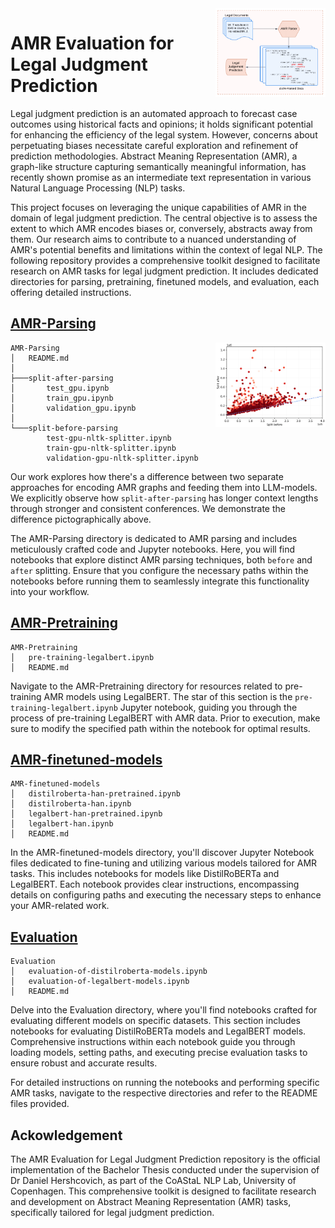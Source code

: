 <img src="/images/legal-amr.png" width="35%" height="35%" align="right" />

# AMR Evaluation for Legal Judgment Prediction

Legal judgment prediction is an automated approach to forecast case outcomes using historical facts and opinions; it holds significant potential for enhancing the efficiency of the legal system. However, concerns about perpetuating biases necessitate careful exploration and refinement of prediction methodologies. Abstract Meaning Representation (AMR), a graph-like structure capturing semantically meaningful information, has recently shown promise as an intermediate text representation in various Natural Language Processing (NLP) tasks.

This project focuses on leveraging the unique capabilities of AMR in the domain of legal judgment prediction. The central objective is to assess the extent to which AMR encodes biases or, conversely, abstracts away from them. Our research aims to contribute to a nuanced understanding of AMR's potential benefits and limitations within the context of legal NLP. The following repository provides a comprehensive toolkit designed to facilitate research on AMR tasks for legal judgment prediction. It includes dedicated directories for parsing, pretraining, finetuned models, and evaluation, each offering detailed instructions.

## [AMR-Parsing](/AMR-Parsing)

<img src="/images/quantitative.png" width="35%" height="35%" align="right" />

```
AMR-Parsing
│   README.md
│
├───split-after-parsing
│       test_gpu.ipynb
│       train_gpu.ipynb
│       validation_gpu.ipynb
│
└───split-before-parsing
        test-gpu-nltk-splitter.ipynb
        train-gpu-nltk-splitter.ipynb
        validation-gpu-nltk-splitter.ipynb
```

Our work explores how there's a difference between two separate approaches for encoding AMR graphs and feeding them into LLM-models. We explicitly observe how `split-after-parsing` has longer context lengths through stronger and consistent conferences. We demonstrate the difference pictographically above. 

The AMR-Parsing directory is dedicated to AMR parsing and includes meticulously crafted code and Jupyter notebooks. Here, you will find notebooks that explore distinct AMR parsing techniques, both `before` and `after` splitting. Ensure that you configure the necessary paths within the notebooks before running them to seamlessly integrate this functionality into your workflow.

## [AMR-Pretraining](/AMR-Pretraining)
```
AMR-Pretraining
│   pre-training-legalbert.ipynb
│   README.md
```

Navigate to the AMR-Pretraining directory for resources related to pre-training AMR models using LegalBERT. The star of this section is the `pre-training-legalbert.ipynb` Jupyter notebook, guiding you through the process of pre-training LegalBERT with AMR data. Prior to execution, make sure to modify the specified path within the notebook for optimal results.

## [AMR-finetuned-models](/AMR-finetuned-models)
```
AMR-finetuned-models
│   distilroberta-han-pretrained.ipynb
│   distilroberta-han.ipynb
│   legalbert-han-pretrained.ipynb
│   legalbert-han.ipynb
│   README.md
```

In the AMR-finetuned-models directory, you'll discover Jupyter Notebook files dedicated to fine-tuning and utilizing various models tailored for AMR tasks. This includes notebooks for models like DistilRoBERTa and LegalBERT. Each notebook provides clear instructions, encompassing details on configuring paths and executing the necessary steps to enhance your AMR-related work.

## [Evaluation](/Evaluation)
```
Evaluation
│   evaluation-of-distilroberta-models.ipynb
│   evaluation-of-legalbert-models.ipynb
│   README.md
```

Delve into the Evaluation directory, where you'll find notebooks crafted for evaluating different models on specific datasets. This section includes notebooks for evaluating DistilRoBERTa models and LegalBERT models. Comprehensive instructions within each notebook guide you through loading models, setting paths, and executing precise evaluation tasks to ensure robust and accurate results.

For detailed instructions on running the notebooks and performing specific AMR tasks, navigate to the respective directories and refer to the README files provided.

## Ackowledgement

The AMR Evaluation for Legal Judgment Prediction repository is the official implementation of the Bachelor Thesis conducted under the supervision of Dr Daniel Hershcovich, as part of the CoAStaL NLP Lab, University of Copenhagen. This comprehensive toolkit is designed to facilitate research and development on Abstract Meaning Representation (AMR) tasks, specifically tailored for legal judgment prediction.

